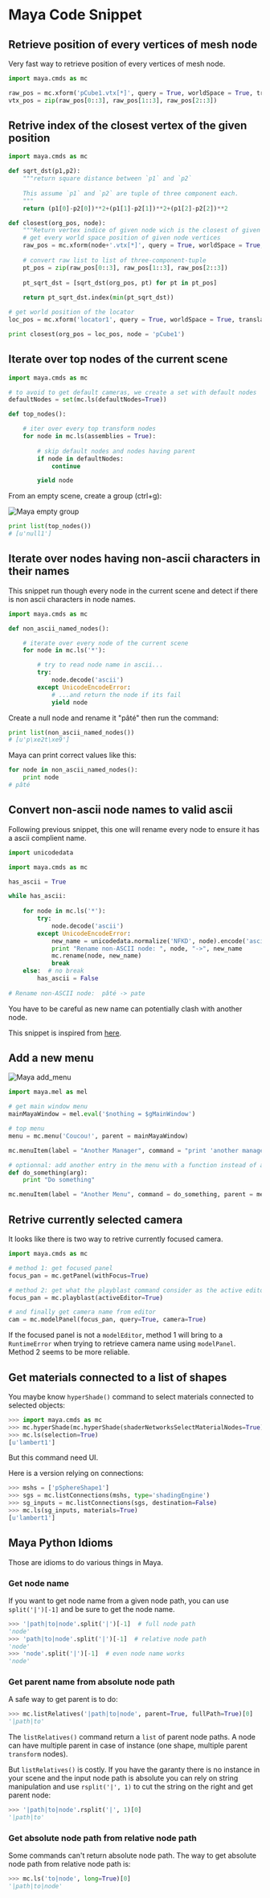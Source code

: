# Maya Code Snippet

## Retrieve position of every vertices of mesh node

Very fast way to retrieve position of every vertices of mesh node.

```python
import maya.cmds as mc

raw_pos = mc.xform('pCube1.vtx[*]', query = True, worldSpace = True, translation = True)
vtx_pos = zip(raw_pos[0::3], raw_pos[1::3], raw_pos[2::3])
```

## Retrive index of the closest vertex of the given position

```python
import maya.cmds as mc

def sqrt_dst(p1,p2):
    """return square distance between `p1` and `p2`
    
    This assume `p1` and `p2` are tuple of three component each.
    """
    return (p1[0]-p2[0])**2+(p1[1]-p2[1])**2+(p1[2]-p2[2])**2

def closest(org_pos, node):
    """Return vertex indice of given node wich is the closest of given world space `org_pos`"""
    # get every world space position of given node vertices
    raw_pos = mc.xform(node+'.vtx[*]', query = True, worldSpace = True, translation = True)
    
    # convert raw list to list of three-component-tuple
    pt_pos = zip(raw_pos[0::3], raw_pos[1::3], raw_pos[2::3])
    
    pt_sqrt_dst = [sqrt_dst(org_pos, pt) for pt in pt_pos]
    
    return pt_sqrt_dst.index(min(pt_sqrt_dst))

# get world position of the locator
loc_pos = mc.xform('locator1', query = True, worldSpace = True, translation = True)

print closest(org_pos = loc_pos, node = 'pCube1')
```

## Iterate over top nodes of the current scene

```python
import maya.cmds as mc

# to avoid to get default cameras, we create a set with default nodes
defaultNodes = set(mc.ls(defaultNodes=True))

def top_nodes():

    # iter over every top transform nodes
    for node in mc.ls(assemblies = True):
        
        # skip default nodes and nodes having parent
        if node in defaultNodes:
            continue

        yield node
```

From an empty scene, create a group (ctrl+g):

![Maya empty group](img/maya/maya_null_grp.png)

```python
print list(top_nodes())
# [u'null1']
```

## Iterate over nodes having non-ascii characters in their names

This snippet run though every node in the current scene and detect if there is non ascii characters in node names.

```python
import maya.cmds as mc

def non_ascii_named_nodes():

    # iterate over every node of the current scene
    for node in mc.ls('*'):

        # try to read node name in ascii...
        try:
            node.decode('ascii')
        except UnicodeEncodeError:
            # ...and return the node if its fail
            yield node
```

Create a null node and rename it "pâté" then run the command:

```python
print list(non_ascii_named_nodes())
# [u'p\xe2t\xe9']
```

Maya can print correct values like this:

```python
for node in non_ascii_named_nodes():
    print node
# pâté
```

## Convert non-ascii node names to valid ascii

Following previous snippet, this one will rename every node to ensure it has a ascii complient name.

```python
import unicodedata

import maya.cmds as mc

has_ascii = True

while has_ascii:
    
    for node in mc.ls('*'):
        try:
            node.decode('ascii')
        except UnicodeEncodeError:
            new_name = unicodedata.normalize('NFKD', node).encode('ascii', 'ignore')
            print "Rename non-ASCII node: ", node, "->", new_name
            mc.rename(node, new_name)
            break
    else:  # no break
        has_ascii = False
            
# Rename non-ASCII node:  pâté -> pate
```

You have to be careful as new name can potentially clash with another node.

This snippet is inspired from [here](http://sametmax.com/lencoding-en-python-une-bonne-fois-pour-toute/).

## Add a new menu

![Maya add_menu](img/maya/maya_add_menu.png)

```python
import maya.mel as mel

# get main window menu
mainMayaWindow = mel.eval('$nothing = $gMainWindow')

# top menu
menu = mc.menu('Coucou!', parent = mainMayaWindow)

mc.menuItem(label = "Another Manager", command = "print 'another manager'", parent = menu)

# optionnal: add another entry in the menu with a function instead of a string
def do_something(arg):
    print "Do something"

mc.menuItem(label = "Another Menu", command = do_something, parent = menu)
```

## Retrive currently selected camera

It looks like there is two way to retrive currently focused camera.

```python
import maya.cmds as mc

# method 1: get focused panel
focus_pan = mc.getPanel(withFocus=True)

# method 2: get what the playblast command consider as the active editor
focus_pan = mc.playblast(activeEditor=True)

# and finally get camera name from editor
cam = mc.modelPanel(focus_pan, query=True, camera=True)
```

If the focused panel is not a `modelEditor`, method 1 will bring to a `RuntimeError` when trying to retrieve camera name using `modelPanel`. Method 2 seems to be more reliable.


## Get materials connected to a list of shapes

You maybe know `hyperShade()` command to select materials connected to selected objects:

```python
>>> import maya.cmds as mc
>>> mc.hyperShade(mc.hyperShade(shaderNetworksSelectMaterialNodes=True)
>>> mc.ls(selection=True)
[u'lambert1']
```
But this command need UI.

Here is a version relying on connections:

```python
>>> mshs = ['pSphereShape1']
>>> sgs = mc.listConnections(mshs, type='shadingEngine')
>>> sg_inputs = mc.listConnections(sgs, destination=False)
>>> mc.ls(sg_inputs, materials=True)
[u'lambert1']
```

## Maya Python Idioms

Those are idioms to do various things in Maya.

### Get node name

If you want to get node name from a given node path, you can use `split('|')[-1]` and be sure to get the node name.

```python
>>> '|path|to|node'.split('|')[-1]  # full node path
'node'
>>> 'path|to|node'.split('|')[-1]  # relative node path
'node'
>>> 'node'.split('|')[-1]  # even node name works
'node'
```

### Get parent name from absolute node path

A safe way to get parent is to do:

```python
>>> mc.listRelatives('|path|to|node', parent=True, fullPath=True)[0]
'|path|to'
```

The `listRelatives()` command return a `list` of parent node paths. A node can have multiple parent in case of instance (one shape, multiple parent `transform` nodes).

But `listRelatives()` is costly. If you have the garanty there is no instance in your scene and the input node path is absolute you can rely on string manipulation and use `rsplit('|', 1)` to cut the string on the right and get parent node:

```python
>>> '|path|to|node'.rsplit('|', 1)[0]
'|path|to'
```

### Get absolute node path from relative node path

Some commands can't return absolute node path. The way to get absolute node path from relative node path is:

```python
>>> mc.ls('to|node', long=True)[0]
'|path|to|node'
```
